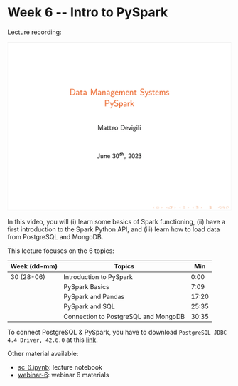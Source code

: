 # Week 6 -- Intro to PySpark

Lecture recording:

[![Week 6](img/lecture6.png)](https://cityuni-my.sharepoint.com/:v:/r/personal/matteo_devigili_2_city_ac_uk/Documents/smm695/Week%206.mov?csf=1&web=1&e=JX1ftU)

In this video, you will (i) learn some basics of Spark functioning, (ii) have a
first introduction to the Spark Python API, and (iii) learn how to load data
from PostgreSQL and MongoDB.

This lecture focuses on the 6 topics:

| Week (dd-mm) | Topics                               | Min   |
| ------------ | ------------------------------------ | ----- |
| 30 (28-06)   | Introduction to PySpark              | 0:00  |
|              | PySpark Basics                       | 7:09  |
|              | PySpark and Pandas                   | 17:20 |
|              | PySpark and SQL                      | 25:35 |
|              | Connection to PostgreSQL and MongoDB | 30:35 |

To connect PostgreSQL & PySpark, you have to download `PostgreSQL JDBC 4.4 Driver, 42.6.0` at this [link](https://jdbc.postgresql.org/download/).

Other material available:

* [sc_6.ipynb](https://github.com/mattDevigili/dms-smm695/blob/master/week-6/sc_6.ipynb): lecture notebook
* [webinar-6](https://mattdevigili.github.io/dms-smm695/week-6/webinar-6/): webinar 6 materials
